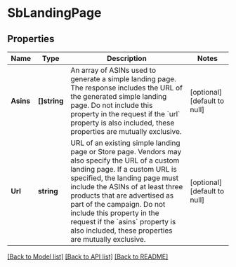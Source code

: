 # SbLandingPage

## Properties
Name | Type | Description | Notes
------------ | ------------- | ------------- | -------------
**Asins** | **[]string** | An array of ASINs used to generate a simple landing page. The response includes the URL of the generated simple landing page. Do not include this property in the request if the &#x60;url&#x60; property is also included, these properties are mutually exclusive. | [optional] [default to null]
**Url** | **string** | URL of an existing simple landing page or Store page. Vendors may also specify the URL of a custom landing page. If a custom URL is specified, the landing page must include the ASINs of at least three products that are advertised as part of the campaign. Do not include this property in the request if the &#x60;asins&#x60; property is also included, these properties are mutually exclusive. | [optional] [default to null]

[[Back to Model list]](../README.md#documentation-for-models) [[Back to API list]](../README.md#documentation-for-api-endpoints) [[Back to README]](../README.md)

